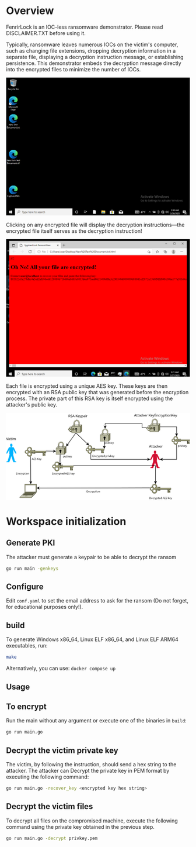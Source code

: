 # Overview

FenrirLock is an IOC-less ransomware demonstrator. Please read DISCLAIMER.TXT before using it.

Typically, ransomware leaves numerous IOCs on the victim's computer, such as changing file extensions, dropping decryption information in a separate file, displaying a decryption instruction message, or establishing persistence. This demonstrator embeds the decryption message directly into the encrypted files to minimize the number of IOCs.

![Encrypted](img/after.png)

Clicking on any encrypted file will display the decryption instructions—the encrypted file itself serves as the decryption instruction!

![Encrypted](img/msg.png)

Each file is encrypted using a unique AES key. These keys are then encrypted with an RSA public key that was generated before the encryption process. The private part of this RSA key is itself encrypted using the attacker's public key.

![Encrypted](img/diagram.png)


# Workspace initialization

## Generate PKI

The attacker must generate a keypair to be able to decrypt the ransom

```bash
go run main -genkeys
```

## Configure

Edit `conf.yaml` to set the email address to ask for the ransom (Do not forget, for educational purposes only!).

## build

To generate Windows x86_64, Linux ELF x86_64, and Linux ELF ARM64 executables, run:

```bash
make
```

Alternatively, you can use: `docker compose up`

## Usage

## To encrypt

Run the main without any argument or execute one of the binaries in `build`:

```bash
go run main.go
```

## Decrypt the victim private key

The victim, by following the instruction, should send a hex string to the attacker. The attacker can Decrypt the private key in PEM format by executing the following command:

```bash
go run main.go -recover_key <encrypted key hex string>
```

## Decrypt the victim files

To decrypt all files on the compromised machine, execute the following command using the private key obtained in the previous step.

```bash
go run main.go -decrypt privkey.pem
```
